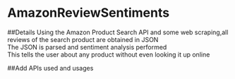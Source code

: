 # AmazonReviewSentiments
##Details
Using the Amazon Product Search API and some web scraping,all reviews of the search product are obtained in JSON</br>
The JSON is parsed and sentiment analysis performed</br>
This tells  the user about any product without even looking it up online 

##Add APIs used and usages
